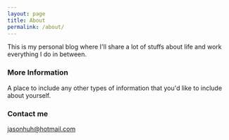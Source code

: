 ```yaml
---
layout: page
title: About
permalink: /about/
---
```


This is my personal blog where I'll share a lot of stuffs about life and work everything I do in between.

### More Information

A place to include any other types of information that you'd like to include about yourself.

### Contact me

[jasonhuh@hotmail.com](mailto:jasonhuh@hotmail.com)
